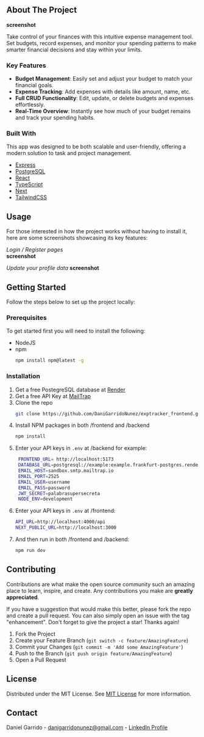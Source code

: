 ## About The Project

**screenshot**

Take control of your finances with this intuitive expense management tool. Set budgets, record expenses, and monitor your spending patterns to make smarter financial decisions and stay within your limits.

### Key Features

- **Budget Management**: Easily set and adjust your budget to match your financial goals.  
- **Expense Tracking**: Add expenses with details like amount, name, etc.  
- **Full CRUD Functionality**: Edit, update, or delete budgets and expenses effortlessly.  
- **Real-Time Overview**: Instantly see how much of your budget remains and track your spending habits.   

### Built With

This app was designed to be both scalable and user-friendly, offering a modern solution to task and project management.

- [Express](https://expressjs.com/)
- [PostgreSQL](https://www.postgresql.org/)
- [React](https://reactjs.org)
- [TypeScript](https://www.typescriptlang.org/)
- [Next](https://nextjs.org/)
- [TailwindCSS](https://tailwindcss.com/)


## Usage

For those interested in how the project works without having to install it, here are some screenshots showcasing its key features:  

*Login / Register pages*  
**screenshot**


*Update your profile data* 
**screenshot**


## Getting Started

Follow the steps below to set up the project locally:

### Prerequisites

To get started first you will need to install the following:

- NodeJS
- npm
  ```sh
  npm install npm@latest -g
  ```

### Installation

1. Get a free PostegreSQL database at [Render](https://render.com/)
2. Get a free API Key at [MailTrap](https://mailtrap.io/es/)
3. Clone the repo
   ```sh
   git clone https://github.com/DaniGarridoNunez/exptracker_frontend.git
   ```
4. Install NPM packages in both /frontend and /backend
   ```sh
   npm install
   ```
5. Enter your API keys in `.env` at /backend for example:
   ```sh
    FRONTEND_URL= http://localhost:5173
    DATABASE_URL=postgresql://example:example.frankfurt-postgres.render.com/exptracker
    EMAIL_HOST=sandbox.smtp.mailtrap.io
    EMAIL_PORT=2525
    EMAIL_USER=username
    EMAIL_PASS=password
    JWT_SECRET=palabrasupersecreta
    NODE_ENV=development
   ```
6. Enter your API keys in `.env` at /frontend:
    ```sh
    API_URL=http://localhost:4000/api
    NEXT_PUBLIC_URL=http://localhost:3000
    ```
7. And then run in both /frontend and /backend:
   ```sh
   npm run dev
   ```


## Contributing

Contributions are what make the open source community such an amazing place to learn, inspire, and create. Any contributions you make are **greatly appreciated**.

If you have a suggestion that would make this better, please fork the repo and create a pull request. You can also simply open an issue with the tag "enhancement".
Don't forget to give the project a star! Thanks again!

1. Fork the Project
2. Create your Feature Branch (`git switch -c feature/AmazingFeature`)
3. Commit your Changes (`git commit -m 'Add some AmazingFeature'`)
4. Push to the Branch (`git push origin feature/AmazingFeature`)
5. Open a Pull Request

## License

Distributed under the MIT License. See [MIT License](https://opensource.org/licenses/MIT) for more information.

## Contact

Daniel Garrido - danigarridonunez@gmail.com - [LinkedIn Profile](https://www.linkedin.com/in/daniel-garrido-87b041223/)